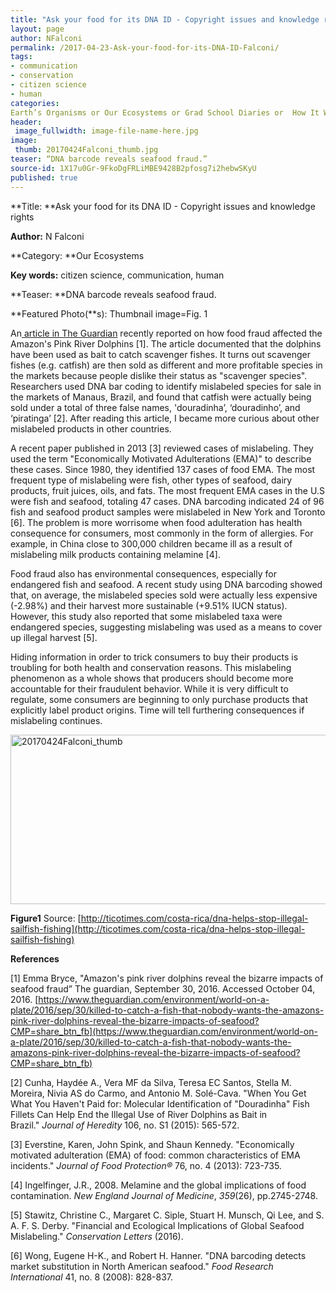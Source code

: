 ```yaml
---
title: "Ask your food for its DNA ID - Copyright issues and knowledge rights"
layout: page
author: NFalconi
permalink: /2017-04-23-Ask-your-food-for-its-DNA-ID-Falconi/
tags:
- communication
- conservation
- citizen science
- human
categories:
Earth’s Organisms or Our Ecosystems or Grad School Diaries or  How It Works
header:
 image_fullwidth: image-file-name-here.jpg
image:
 thumb: 20170424Falconi_thumb.jpg
teaser: “DNA barcode reveals seafood fraud.”
source-id: 1X17u0Gr-9FkoDgFRLiMBE9428B2pfosg7i2hebwSKyU
published: true
---
```

**Title: **Ask your food for its DNA ID - Copyright issues and knowledge rights 

**Author:** N Falconi

**Category:  **Our Ecosystems

**Key words:** citizen science, communication, human

**Teaser: **DNA barcode reveals seafood fraud.

**Featured Photo(**s): Thumbnail image=Fig. 1

An[ article in The Guardian](https://www.theguardian.com/environment/world-on-a-plate/2016/sep/30/killed-to-catch-a-fish-that-nobody-wants-the-amazons-pink-river-dolphins-reveal-the-bizarre-impacts-of-seafood?CMP=share_btn_fb) recently reported on how food fraud affected the Amazon's Pink River Dolphins [1]. The article documented that the dolphins have been used as bait to catch scavenger fishes. It turns out scavenger fishes (e.g. catfish) are then sold as different and more profitable species in the markets because people dislike their status as "scavenger species". Researchers used DNA bar coding to identify mislabeled species for sale in the markets of Manaus, Brazil, and found that catfish were actually being sold under a total of three false names, 'douradinha’, ‘douradinho’, and ‘piratinga’ [2]. After reading this article, I became more curious about other mislabeled products in other countries.

A recent paper published in 2013 [3] reviewed cases of mislabeling. They used the term "Economically Motivated Adulterations (EMA)" to describe these cases. Since 1980, they identified 137 cases of food EMA. The most frequent type of mislabeling were fish, other types of seafood, dairy products, fruit juices, oils, and fats. The most frequent EMA cases in the U.S were fish and seafood, totaling 47 cases. DNA barcoding indicated 24 of 96 fish and seafood product samples were mislabeled in New York and Toronto [6]. The problem is more worrisome when food adulteration has health consequence for consumers, most commonly in the form of allergies. For example, in China close to 300,000 children became ill as a result of mislabeling milk products containing melamine [4]. 

Food fraud also has environmental consequences, especially for endangered fish and seafood. A recent study using DNA barcoding showed that, on average, the mislabeled species sold were actually less expensive (-2.98%) and their harvest more sustainable (+9.51% IUCN status). However, this study also reported that some mislabeled taxa were endangered species, suggesting mislabeling was used as a means to cover up illegal harvest [5]. 

Hiding information in order to trick consumers to buy their products is troubling for both health and conservation reasons. This mislabeling phenomenon as a whole shows that producers should become more accountable for their fraudulent behavior. While it is very difficult to regulate, some consumers are beginning to only purchase products that explicitly label product origins. Time will tell furthering consequences if mislabeling continues. 

<a data-flickr-embed="true"  href="https://www.flickr.com/photos/139839751@N06/33381660364/in/dateposted-friend/" title="20170424Falconi_thumb"><img src="https://c1.staticflickr.com/3/2813/33381660364_de22154643_b.jpg" width="771" height="271" alt="20170424Falconi_thumb"></a><script async src="//embedr.flickr.com/assets/client-code.js" charset="utf-8"></script>

**Figure1** Source: [http://ticotimes.com/costa-rica/dna-helps-stop-illegal-sailfish-fishing](http://ticotimes.com/costa-rica/dna-helps-stop-illegal-sailfish-fishing)

**References**

[1] Emma Bryce, "Amazon's pink river dolphins reveal the bizarre impacts of seafood fraud” The guardian, September 30, 2016. Accessed October 04, 2016. [https://www.theguardian.com/environment/world-on-a-plate/2016/sep/30/killed-to-catch-a-fish-that-nobody-wants-the-amazons-pink-river-dolphins-reveal-the-bizarre-impacts-of-seafood?CMP=share_btn_fb](https://www.theguardian.com/environment/world-on-a-plate/2016/sep/30/killed-to-catch-a-fish-that-nobody-wants-the-amazons-pink-river-dolphins-reveal-the-bizarre-impacts-of-seafood?CMP=share_btn_fb)

[2] Cunha, Haydée A., Vera MF da Silva, Teresa EC Santos, Stella M. Moreira, Nivia AS do Carmo, and Antonio M. Solé-Cava. "When You Get What You Haven't Paid for: Molecular Identification of "Douradinha" Fish Fillets Can Help End the Illegal Use of River Dolphins as Bait in Brazil." *Journal of Heredity* 106, no. S1 (2015): 565-572.

[3] Everstine, Karen, John Spink, and Shaun Kennedy. "Economically motivated adulteration (EMA) of food: common characteristics of EMA incidents." *Journal of Food Protection®* 76, no. 4 (2013): 723-735.

[4] Ingelfinger, J.R., 2008. Melamine and the global implications of food contamination. *New England Journal of Medicine*, *359*(26), pp.2745-2748.

[5] Stawitz, Christine C., Margaret C. Siple, Stuart H. Munsch, Qi Lee, and S. A. F. S. Derby. "Financial and Ecological Implications of Global Seafood Mislabeling." *Conservation Letters* (2016).

[6] Wong, Eugene H-K., and Robert H. Hanner. "DNA barcoding detects market substitution in North American seafood." *Food Research International* 41, no. 8 (2008): 828-837.

